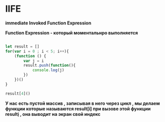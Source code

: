 # IIFE

**immediate Invoked Function Expression**

**Function Expression - который моментальнро выполняется**

```javascript

let result = []
for(var i = 0 ; i < 5; i++){
    (function () {
        var j = i
        result.push(function(){
            console.log(j)
        })
    })()
}

result[4]()
```

**У нас есть пустой массив , записывая в него через цикл , мы делаем функции которые называются result[i] при вызове этой функции result[i]() , она выводит на экран свой индекс**